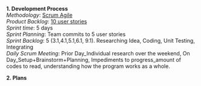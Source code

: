 **1. Development Process**  
*Methodology*: [Scrum Agile](./CO886_G6_Documentation/Development-Process-and-Plans/Scrum-Agile)  
*Product Backlog*: [10 user stories](./CO886_G6_Documentation/User-Stories)  
*Sprint time*: 5 days  
*Sprint Planning*: Team commits to 5 user stories  
*Sprint Backlog*: 5 (3.1,4.1,5.1,6.1, 9.1). Researching Idea, Coding, Unit Testing, Integrating  
*Daily Scrum Meeting*: 
Prior Day_Individual research over the weekend, 
On Day_Setup+Brainstorm+Planning, 
Impediments to progress_amount of codes to read, understanding how the program works as a whole. 

**2. Plans**